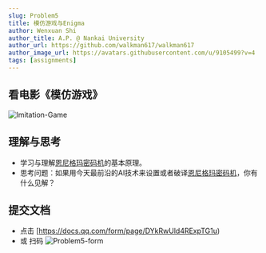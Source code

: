 ```yaml
---
slug: Problem5
title: 模仿游戏与Enigma
author: Wenxuan Shi
author_title: A.P. @ Nankai University
author_url: https://github.com/walkman617/walkman617
author_image_url: https://avatars.githubusercontent.com/u/9105499?v=4
tags: [assignments]
---
```


## 看电影《模仿游戏》
![Imitation-Game](/img/tutorial/theImitationGame.jpeg)  

## 理解与思考
- 学习与理解[恩尼格玛密码机](https://baike.baidu.com/item/%E6%81%A9%E5%B0%BC%E6%A0%BC%E7%8E%9B%E5%AF%86%E7%A0%81%E6%9C%BA/5691350)的基本原理。
- 思考问题：如果用今天最前沿的AI技术来设置或者破译[恩尼格玛密码机](https://baike.baidu.com/item/%E6%81%A9%E5%B0%BC%E6%A0%BC%E7%8E%9B%E5%AF%86%E7%A0%81%E6%9C%BA/5691350)，你有什么见解？

## 提交文档
- 点击 [https://docs.qq.com/form/page/DYkRwUld4RExpTG1u) 
- 或 扫码
![Problem5-form](/img/tutorial/Problem5-form.png) 

